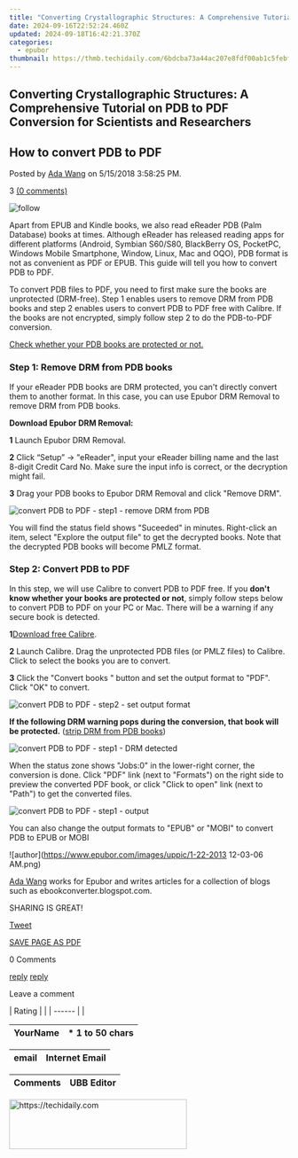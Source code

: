 ```yaml
---
title: "Converting Crystallographic Structures: A Comprehensive Tutorial on PDB to PDF Conversion for Scientists and Researchers"
date: 2024-09-16T22:52:24.460Z
updated: 2024-09-18T16:42:21.370Z
categories:
  - epubor
thumbnail: https://thmb.techidaily.com/6bdcba73a44ac207e8fdf00ab1c5febff71a5d180b14959fd7d55488ff318cda.jpg
---
```


## Converting Crystallographic Structures: A Comprehensive Tutorial on PDB to PDF Conversion for Scientists and Researchers

## How to convert PDB to PDF

Posted by [Ada Wang](https://plus.google.com/+AdaWang/posts) on 5/15/2018 3:58:25 PM.

3 [(0 comments)](http://www.epubor.com/#comment-area) 

![follow](http://www.epubor.com/images/follow.png)

Apart from EPUB and Kindle books, we also read eReader PDB (Palm Database) books at times. Although eReader has released reading apps for different platforms (Android, Symbian S60/S80, BlackBerry OS, PocketPC, Windows Mobile Smartphone, Window, Linux, Mac and OQO), PDB format is not as convenient as PDF or EPUB. This guide will tell you how to convert PDB to PDF.

To convert PDB files to PDF, you need to first make sure the books are unprotected (DRM-free). Step 1 enables users to remove DRM from PDB books and step 2 enables users to convert PDB to PDF free with Calibre. If the books are not encrypted, simply follow step 2 to do the PDB-to-PDF conversion. 

[Check whether your PDB books are protected or not.](https://tools.techidaily.com/epubor/products/)

### Step 1: Remove DRM from PDB books

If your eReader PDB books are DRM protected, you can't directly convert them to another format. In this case, you can use Epubor DRM Removal to remove DRM from PDB books.

**Download Epubor DRM Removal:**

[](https://tools.techidaily.com/epubor/ultimate/) [](https://tools.techidaily.com/epubor/ultimate/) 

**1** Launch Epubor DRM Removal.

**2** Click “Setup” -> "eReader", input your eReader billing name and the last 8-digit Credit Card No. Make sure the input info is correct, or the decryption might fail. 

**3** Drag your PDB books to Epubor DRM Removal and click "Remove DRM".

![convert PDB to PDF - step1 - remove DRM from PDB](https://www.epubor.com/images/uppic/pdb_drm_removal.png)

You will find the status field shows "Suceeded" in minutes. Right-click an item, select "Explore the output file" to get the decrypted books. Note that the decrypted PDB books will become PMLZ format. 

### Step 2: Convert PDB to PDF 

In this step, we will use Calibre to convert PDB to PDF free. If you **don't know whether your books are protected or not**, simply follow steps below to convert PDB to PDF on your PC or Mac. There will be a warning if any secure book is detected. 

**1**[Download free Calibre](http://calibre-ebook.com/download).

**2** Launch Calibre. Drag the unprotected PDB files (or PMLZ files) to Calibre. Click to select the books you are to convert. 

**3** Click the "Convert books " button and set the output format to "PDF". Click "OK" to convert.

![convert PDB to PDF - step2 - set output format](https://www.epubor.com/images/uppic/pdb_set_output.png)

**If the following DRM warning pops during the conversion, that book will be protected.** ([strip DRM from PDB books](https://tools.techidaily.com/epubor/products/)) 

![convert PDB to PDF - step1 - DRM detected](https://www.epubor.com/images/uppic/pdb_drm_warning.png)

  
When the status zone shows "Jobs:0" in the lower-right corner, the conversion is done. Click "PDF" link (next to "Formats") on the right side to preview the converted PDF book, or click "Click to open" link (next to "Path") to get the converted files. 

![convert PDB to PDF - step1 - output](https://www.epubor.com/images/uppic/pdb_get_output.png)

  
You can also change the output formats to "EPUB" or "MOBI" to convert PDB to EPUB or MOBI

![author](https://www.epubor.com/images/uppic/1-22-2013 12-03-06 AM.png)

[Ada Wang](https://plus.google.com/+AdaWang/posts) works for Epubor and writes articles for a collection of blogs such as ebookconverter.blogspot.com.

SHARING IS GREAT!

[Tweet](https://twitter.com/share) 

[SAVE PAGE AS PDF](https://tools.techidaily.com/epubor/products/) 

0 Comments

[reply](https://tools.techidaily.com/epubor/products/) [reply](https://tools.techidaily.com/epubor/products/) 

Leave a comment

| Rating |  |
| ------ |  |

| YourName | \*  1 to 50 chars |
| -------- | ----------------- |

| email | Internet Email |
| ----- | -------------- |

| Comments | UBB Editor |
| -------- | ---------- |

<ins class="adsbygoogle"
     style="display:block"
     data-ad-format="autorelaxed"
     data-ad-client="ca-pub-7571918770474297"
     data-ad-slot="1223367746"></ins>

<ins class="adsbygoogle"
     style="display:block"
     data-ad-client="ca-pub-7571918770474297"
     data-ad-slot="8358498916"
     data-ad-format="auto"
     data-full-width-responsive="true"></ins>



<!-- affiliate ads begin -->
<a href="https://aligracehair.sjv.io/c/5597632/2135401/19272" target="_top" id="2135401">
  <img src="//a.impactradius-go.com/display-ad/19272-2135401" border="0" alt="https://techidaily.com" width="320" height="90"/>
</a>
<img height="0" width="0" src="https://aligracehair.sjv.io/i/5597632/2135401/19272" style="position:absolute;visibility:hidden;" border="0" />
<!-- affiliate ads end -->

